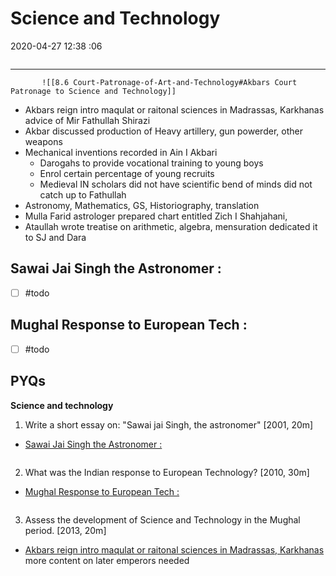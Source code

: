 # Science and Technology
2020-04-27 12:38 :06

```toc
```
---

           ![[8.6 Court-Patronage-of-Art-and-Technology#Akbars Court Patronage to Science and Technology]]
-   Akbars reign intro maqulat or raitonal sciences in Madrassas, Karkhanas advice of Mir Fathullah Shirazi
-   Akbar discussed production of Heavy artillery, gun powerder, other weapons
-   Mechanical inventions recorded in Ain I Akbari
    -   Darogahs to provide vocational training to young boys
    -   Enrol certain percentage of young recruits
    -   Medieval IN scholars did not have scientific bend of minds did not catch up to Fathullah
-   Astronomy, Mathematics, GS, Historiography, translation
-   Mulla Farid astrologer prepared chart entitled Zich I Shahjahani,
-   Ataullah wrote treatise on arithmetic, algebra, mensuration dedicated it to SJ and Dara


## Sawai Jai Singh the Astronomer :
- [ ] #todo 

## Mughal Response to European Tech :
- [ ] #todo 



## PYQs

**Science and technology**

1. Write a short essay on: "Sawai jai Singh, the astronomer" [2001, 20m]
-   [Sawai Jai Singh the Astronomer :](onenote:[[Science]]%20and%20Technology&section-id={F2E53E2C-6BC4-44B8-8617-CBFBF5C7389F}&page-id={D1EC2856-1E49-4722-B242-B6D3BB527917}&object-id={84ECE6F9-5B57-49DD-B5F7-779A218B3ED3}&F&base-path=https://d.docs.live.net/bbc8be5bd337910c/Documents/History%20Optional/Medieval%20India/Part%20II/Culture%20in%20the%20Mughal%20Empire.one)
```ad-Answer

```
2. What was the Indian response to European Technology? [2010, 30m]
-   [Mughal Response to European Tech :](onenote:[[Science]]%20and%20Technology&section-id={F2E53E2C-6BC4-44B8-8617-CBFBF5C7389F}&page-id={D1EC2856-1E49-4722-B242-B6D3BB527917}&object-id={84ECE6F9-5B57-49DD-B5F7-779A218B3ED3}&11&base-path=https://d.docs.live.net/bbc8be5bd337910c/Documents/History%20Optional/Medieval%20India/Part%20II/Culture%20in%20the%20Mughal%20Empire.one)
```ad-Answer

```
3. Assess the development of Science and Technology in the Mughal period. [2013, 20m]
-   [Akbars reign intro maqulat or raitonal sciences in Madrassas, Karkhanas](onenote:[[Science]]%20and%20Technology&section-id={F2E53E2C-6BC4-44B8-8617-CBFBF5C7389F}&page-id={D1EC2856-1E49-4722-B242-B6D3BB527917}&object-id={C175B142-92DC-423B-A64B-C36405EE3C1A}&B&base-path=https://d.docs.live.net/bbc8be5bd337910c/Documents/History%20Optional/Medieval%20India/Part%20II/Culture%20in%20the%20Mughal%20Empire.one) more content on later emperors needed


```ad-Answer


```

